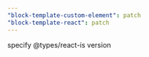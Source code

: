 ```yaml
---
"block-template-custom-element": patch
"block-template-react": patch
---
```


specify @types/react-is version
